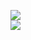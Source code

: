 [![](https://img.shields.io/badge/Made%20With-Github%20Spray-lightgrey.svg?style=for-the-badge&logo=github)](https://github.com/Annihil/github-spray#5030)  
[![](https://i.imgur.com/2DrTn0Z.gif)](https://github.com/Annihil/github-spray)